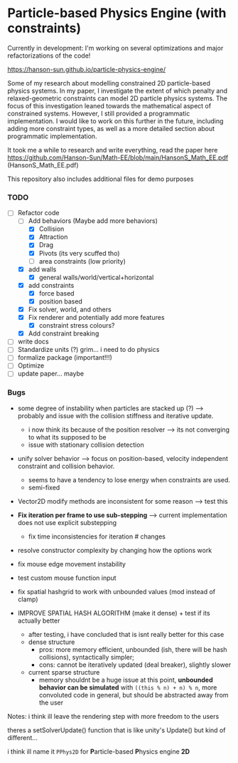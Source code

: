 # Particle-based Physics Engine (with constraints)

Currently in development: I'm working on several optimizations and major refactorizations of the code!

https://hanson-sun.github.io/particle-physics-engine/

Some of my research about modelling constrained 2D particle-based physics systems. In my paper, I investigate the extent of which penalty and relaxed-geometric constraints can model 2D particle physics systems. The focus of this investigation leaned towards the mathematical aspect of constrained systems. However, I still provided a programmatic implementation. I would like to work on this further in the future, including adding more constraint types, as well as a more detailed section about programmatic implementation.

It took me a while to research and write everything, read the paper here https://github.com/Hanson-Sun/Math-EE/blob/main/HansonS_Math_EE.pdf (HansonS_Math_EE.pdf)

This repository also includes additional files for demo purposes


### TODO
- [ ] Refactor code
  - [ ] Add behaviors (Maybe add more behaviors)
    - [x] Collision 
    - [x] Attraction
    - [x] Drag
    - [x] Pivots (its very scuffed tho)
    - [ ] area constraints (low priority)
  - [x] add walls
    - [x] general walls/world/vertical+horizontal
  - [x] add constraints
    - [x] force based
    - [x] position based
  - [x] Fix solver, world, and others
  - [x] Fix renderer and potentially add more features
    - [x] constraint stress colours? 
  - [x] Add constraint breaking
- [ ] write docs
- [ ] Standardize units (?) grim... i need to do physics
- [ ] formalize package (important!!!)
- [ ] Optimize
- [ ] update paper... maybe

### Bugs
- some degree of instability when particles are stacked up (?) --> probably and issue with the collision stiffness and iterative update.
  - i now think its because of the position resolver --> its not converging to what its supposed to be
  - issue with stationary collision detection
- unify solver behavior --> focus on position-based, velocity independent constraint and collision behavior.
  - seems to have a tendency to lose energy when constraints are used.
  - semi-fixed
- Vector2D modify methods are inconsistent for some reason --> test this
- **Fix iteration per frame to use sub-stepping** --> current implementation does not use explicit substepping  
  - fix time inconsistencies for iteration # changes
- resolve constructor complexity by changing how the options work
- fix mouse edge movement instability
- test custom mouse function input
- fix spatial hashgrid to work with unbounded values (mod instead of clamp)

- IMPROVE SPATIAL HASH ALGORITHM (make it dense) + test if its actually better  
  - after testing, i have concluded that is isnt really better for this case
  - dense structure 
    - pros: more memory efficient, unbounded (ish, there will be hash collisions), syntactically simpler;
    - cons: cannot be iteratively updated (deal breaker), slightly slower
  - current sparse structure
    - memory shouldnt be a huge issue at this point, **unbounded behavior can be simulated** with `((this % n) + n) % n`, more convoluted code in general, but should be abstracted away from the user

Notes:
i think ill leave the rendering step with more freedom to the users 

theres a setSolverUpdate() function that is like unity's Update() but kind of different...


i think ill name it `PPhys2D` for **P**article-based **P**hysics engine **2D**


